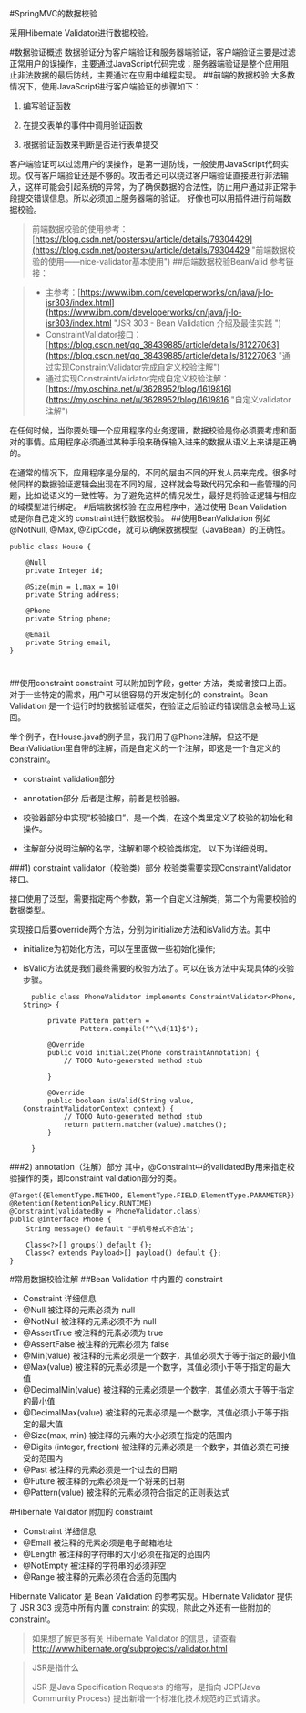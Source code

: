 #SpringMVC的数据校验

采用Hibernate Validator进行数据校验。

#数据验证概述
数据验证分为客户端验证和服务器端验证，客户端验证主要是过滤正常用户的误操作，主要通过JavaScript代码完成；服务器端验证是整个应用阻止非法数据的最后防线，主要通过在应用中编程实现。
##前端的数据校验
大多数情况下，使用JavaScript进行客户端验证的步骤如下：

1. 编写验证函数

1. 	在提交表单的事件中调用验证函数

1. 	根据验证函数来判断是否进行表单提交
 	
客户端验证可以过滤用户的误操作，是第一道防线，一般使用JavaScript代码实现。仅有客户端验证还是不够的。攻击者还可以绕过客户端验证直接进行非法输入，这样可能会引起系统的异常，为了确保数据的合法性，防止用户通过非正常手段提交错误信息。所以必须加上服务器端的验证。
	好像也可以用插件进行前端数据校验。
>前端数据校验的使用参考：[https://blog.csdn.net/postersxu/article/details/79304429](https://blog.csdn.net/postersxu/article/details/79304429 "前端数据校验的使用——nice-validator基本使用")
##后端数据校验BeanValid
>参考链接：

>- 主参考：[https://www.ibm.com/developerworks/cn/java/j-lo-jsr303/index.html](https://www.ibm.com/developerworks/cn/java/j-lo-jsr303/index.html "JSR 303 - Bean Validation 介绍及最佳实践 ")
>- ConstraintValidator接口：[https://blog.csdn.net/qq_38439885/article/details/81227063](https://blog.csdn.net/qq_38439885/article/details/81227063 "通过实现ConstraintValidator完成自定义校验注解")
>- 通过实现ConstraintValidator完成自定义校验注解：[https://my.oschina.net/u/3628952/blog/1619816](https://my.oschina.net/u/3628952/blog/1619816 "自定义validator注解")

在任何时候，当你要处理一个应用程序的业务逻辑，数据校验是你必须要考虑和面对的事情。应用程序必须通过某种手段来确保输入进来的数据从语义上来讲是正确的。

在通常的情况下，应用程序是分层的，不同的层由不同的开发人员来完成。很多时候同样的数据验证逻辑会出现在不同的层，这样就会导致代码冗余和一些管理的问题，比如说语义的一致性等。为了避免这样的情况发生，最好是将验证逻辑与相应的域模型进行绑定。
#后端数据校验
在应用程序中，通过使用 Bean Validation 或是你自己定义的 constraint进行数据校验。
##使用BeanValidation
例如 @NotNull, @Max, @ZipCode，就可以确保数据模型（JavaBean）的正确性。

	public class House {
	    
	    @Null
	    private Integer id;
	
	    @Size(min = 1,max = 10)
	    private String address;
	    
	    @Phone
	    private String phone;
	    
	    @Email
	    private String email;
	}


#

##使用constraint
constraint 可以附加到字段，getter 方法，类或者接口上面。对于一些特定的需求，用户可以很容易的开发定制化的 constraint。Bean Validation 是一个运行时的数据验证框架，在验证之后验证的错误信息会被马上返回。

举个例子，在House.java的例子里，我们用了@Phone注解，但这不是BeanValidation里自带的注解，而是自定义的一个注解，即这是一个自定义的constraint。

- constraint validation部分
- annotation部分
后者是注解，前者是校验器。


- 校验器部分中实现“校验接口”，是一个类，在这个类里定义了校验的初始化和操作。
- 注解部分说明注解的名字，注解和哪个校验类绑定。
以下为详细说明。

###1)	constraint validator（校验类）部分
校验类需要实现ConstraintValidator接口。

接口使用了泛型，需要指定两个参数，第一个自定义注解类，第二个为需要校验的数据类型。

实现接口后要override两个方法，分别为initialize方法和isValid方法。其中


- initialize为初始化方法，可以在里面做一些初始化操作;
- isValid方法就是我们最终需要的校验方法了。可以在该方法中实现具体的校验步骤。

	    public class PhoneValidator implements ConstraintValidator<Phone, String> {
	        
	        private Pattern pattern = 
	                Pattern.compile("^\\d{11}$");
	    
	        @Override
	        public void initialize(Phone constraintAnnotation) {
	            // TODO Auto-generated method stub
	            
	        }
	    
	        @Override
	        public boolean isValid(String value, ConstraintValidatorContext context) {
	            // TODO Auto-generated method stub
	            return pattern.matcher(value).matches();
	        }
	        
	    }
###2)	annotation（注解）部分
其中，@Constraint中的validatedBy用来指定校验操作的类，即constraint validation部分的类。

	@Target({ElementType.METHOD, ElementType.FIELD,ElementType.PARAMETER})
	@Retention(RetentionPolicy.RUNTIME)
	@Constraint(validatedBy = PhoneValidator.class)
	public @interface Phone {
	    String message() default "手机号格式不合法";
	
	    Class<?>[] groups() default {};
	    Class<? extends Payload>[] payload() default {};
	}



#常用数据校验注解
##Bean Validation 中内置的 constraint

- Constraint	详细信息
- @Null	被注释的元素必须为 null
- @NotNull	被注释的元素必须不为 null
- @AssertTrue	被注释的元素必须为 true
- @AssertFalse	被注释的元素必须为 false
- @Min(value)	被注释的元素必须是一个数字，其值必须大于等于指定的最小值 
- @Max(value)	被注释的元素必须是一个数字，其值必须小于等于指定的最大值 
- @DecimalMin(value)	被注释的元素必须是一个数字，其值必须大于等于指定的最小值 
- @DecimalMax(value)	被注释的元素必须是一个数字，其值必须小于等于指定的最大值 
- @Size(max, min)	被注释的元素的大小必须在指定的范围内 
- @Digits (integer, fraction)	被注释的元素必须是一个数字，其值必须在可接受的范围内 
- @Past	被注释的元素必须是一个过去的日期 
- @Future	被注释的元素必须是一个将来的日期 
- @Pattern(value)	被注释的元素必须符合指定的正则表达式 

#Hibernate Validator 附加的 constraint
- Constraint	详细信息
- @Email	被注释的元素必须是电子邮箱地址 
- @Length	被注释的字符串的大小必须在指定的范围内 
- @NotEmpty	被注释的字符串的必须非空 
- @Range	被注释的元素必须在合适的范围内 

Hibernate Validator 是 Bean Validation 的参考实现。Hibernate Validator 提供了 JSR 303 规范中所有内置 constraint 的实现，除此之外还有一些附加的 constraint。

>如果想了解更多有关 Hibernate Validator 的信息，请查看 http://www.hibernate.org/subprojects/validator.html


>JSR是指什么
>
>JSR 是Java Specification Requests 的缩写，是指向 JCP(Java Community Process) 提出新增一个标准化技术规范的正式请求。

